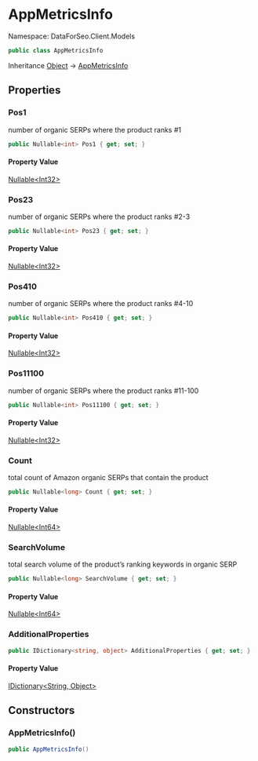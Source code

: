 # AppMetricsInfo

Namespace: DataForSeo.Client.Models

```csharp
public class AppMetricsInfo
```

Inheritance [Object](https://docs.microsoft.com/en-us/dotnet/api/system.object) → [AppMetricsInfo](./dataforseo.client.models.appmetricsinfo.md)

## Properties

### **Pos1**

number of organic SERPs where the product ranks #1

```csharp
public Nullable<int> Pos1 { get; set; }
```

#### Property Value

[Nullable&lt;Int32&gt;](https://docs.microsoft.com/en-us/dotnet/api/system.nullable-1)<br>

### **Pos23**

number of organic SERPs where the product ranks #2-3

```csharp
public Nullable<int> Pos23 { get; set; }
```

#### Property Value

[Nullable&lt;Int32&gt;](https://docs.microsoft.com/en-us/dotnet/api/system.nullable-1)<br>

### **Pos410**

number of organic SERPs where the product ranks #4-10

```csharp
public Nullable<int> Pos410 { get; set; }
```

#### Property Value

[Nullable&lt;Int32&gt;](https://docs.microsoft.com/en-us/dotnet/api/system.nullable-1)<br>

### **Pos11100**

number of organic SERPs where the product ranks #11-100

```csharp
public Nullable<int> Pos11100 { get; set; }
```

#### Property Value

[Nullable&lt;Int32&gt;](https://docs.microsoft.com/en-us/dotnet/api/system.nullable-1)<br>

### **Count**

total count of Amazon organic SERPs that contain the product

```csharp
public Nullable<long> Count { get; set; }
```

#### Property Value

[Nullable&lt;Int64&gt;](https://docs.microsoft.com/en-us/dotnet/api/system.nullable-1)<br>

### **SearchVolume**

total search volume of the product’s ranking keywords in organic SERP

```csharp
public Nullable<long> SearchVolume { get; set; }
```

#### Property Value

[Nullable&lt;Int64&gt;](https://docs.microsoft.com/en-us/dotnet/api/system.nullable-1)<br>

### **AdditionalProperties**

```csharp
public IDictionary<string, object> AdditionalProperties { get; set; }
```

#### Property Value

[IDictionary&lt;String, Object&gt;](https://docs.microsoft.com/en-us/dotnet/api/system.collections.generic.idictionary-2)<br>

## Constructors

### **AppMetricsInfo()**

```csharp
public AppMetricsInfo()
```
